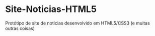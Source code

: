 # Site-Noticias-HTML5
Protótipo de site de noticias desenvolvido em HTML5/CSS3 (e muitas outras coisas)
